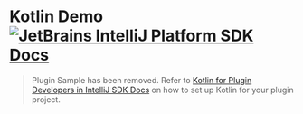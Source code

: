 # Kotlin Demo [![JetBrains IntelliJ Platform SDK Docs](https://jb.gg/badges/docs.svg)][docs]

> Plugin Sample has been removed.
> Refer to
> [Kotlin for Plugin Developers in IntelliJ SDK Docs][docs:kotlin]
> on how to set up Kotlin for your plugin project.

[docs]: https://plugins.jetbrains.com/docs/intellij/
[docs:actions]: https://plugins.jetbrains.com/docs/intellij/action-system.html
[docs:kotlin]: https://plugins.jetbrains.com/docs/intellij/kotlin.html
